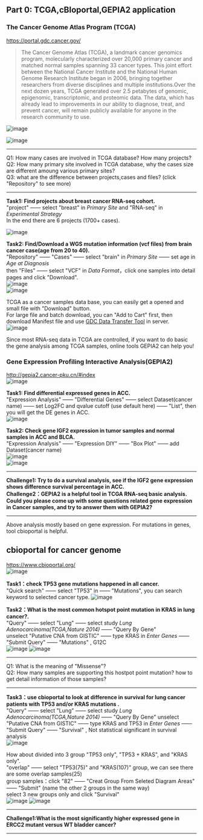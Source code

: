 ## Part 0: TCGA,cBIoportal,GEPIA2 application

### The Cancer Genome Atlas Program (TCGA)  
https://portal.gdc.cancer.gov/   
>The Cancer Genome Atlas (TCGA), a landmark cancer genomics program, molecularly characterized over 20,000 primary cancer and matched normal samples spanning 33 cancer types. This joint effort between the National Cancer Institute and the National Human Genome Research Institute began in 2006, bringing together researchers from diverse disciplines and multiple institutions.Over the next dozen years, TCGA generated over 2.5 petabytes of genomic, epigenomic, transcriptomic, and proteomic data. The data, which has already lead to improvements in our ability to diagnose, treat, and prevent cancer, will remain publicly available for anyone in the research community to use.   

![image](https://github.com/leiwaaping/bioinformatic-basic-practices/blob/main/pics/TCGA1.png)   

![image](https://github.com/leiwaaping/bioinformatic-basic-practices/blob/main/pics/TCGA2.png)

******************************************************** 

Q1: How many cases are involved in TCGA database? How many projects?  
Q2: How many primary site involved in TCGA database, why the cases size are different amoung various primary sites?   
Q3: what are the difference between projects,cases and files?  (click "Repository" to see more)  

***********************************************************  

**Task1: Find projects about breast cancer RNA-seq cohort.**  
"project" —— select "breast" in *Primary Site* and "RNA-seq" in *Experimental Strategy*  
In the end there are 6 projects (1700+ cases).

![image](https://github.com/leiwaaping/bioinformatic-basic-practices/blob/main/pics/TCGA3.png)  

**Task2: Find/Download a WGS mutation information (vcf files) from brain cancer case(age from 20 to 40).**  
"Repository" —— "Cases" —— select "brain" in *Primary Site* —— set age in *Age at Diagnosis*    
then "Files" —— select "VCF" in *Data Format*，click one samples into detail pages and click "Download".  
![image](https://github.com/leiwaaping/bioinformatic-basic-practices/blob/main/pics/TCGA4.png)  
![image](https://github.com/leiwaaping/bioinformatic-basic-practices/blob/main/pics/TCGA5.png)  

TCGA as a cancer samples data base, you can easily get a opened and small file with "Download" button.  
For large file and batch download, you can "Add to Cart" first, then download Manifest file and use [GDC Data Transfer Tool](https://gdc.cancer.gov/access-data/gdc-data-transfer-tool) in server.  
![image](https://github.com/leiwaaping/bioinformatic-basic-practices/blob/main/pics/TCGA6.png)  

Since most RNA-seq data in TCGA are controlled, if you want to do basic the gene analysis among TCGA samples, online tools GEPIA2 can help you!   
  
  
### Gene Expression Profiling Interactive Analysis(GEPIA2)  
http://gepia2.cancer-pku.cn/#index  
![image](https://github.com/leiwaaping/bioinformatic-basic-practices/blob/main/pics/GEPIA1.png)  

**Task1: Find differential expressed genes in ACC.**  
"Expression Analysis" —— "Differential Genes" —— select Dataset(cancer name) —— set Log2FC and qvalue cutoff (use default here) —— "List", then you will get the DE genes in ACC.  
![image](https://github.com/leiwaaping/bioinformatic-basic-practices/blob/main/pics/GEPIA2.png) 

**Task2: Check gene IGF2 expression in tumor samples and normal samples in ACC and BLCA.**  
"Expression Analysis" —— "Expression DIY" —— "Box Plot" —— add Dataset(cancer name)   
![image](https://github.com/leiwaaping/bioinformatic-basic-practices/blob/main/pics/GEPIA3.png)   
![image](https://github.com/leiwaaping/bioinformatic-basic-practices/blob/main/pics/GEPIA4.png)   
  
*******************************************************  
**Challenge1: Try to do a survival analysis, see if the IGF2 gene expression shows difference survival percentage in ACC.**  
**Challenge2：GEPIA2 is a helpful tool in TCGA RNA-seq basic analysis. Could you please come up with some questions related gene expression in Cancer samples, and try to answer them with GEPIA2?**   
*********************************************************  

  
  
Above analysis mostly based on gene expression. For mutations in genes, tool cbioportal is helpful.  

## cbioportal for cancer genome  
https://www.cbioportal.org/  
![image](https://github.com/leiwaaping/bioinformatic-basic-practices/blob/main/pics/cbioportal0.png)  

**Task1：check TP53 gene mutations happened in all cancer.**  
"Quick search" —— select "TP53" in —— "Mutations", you can search keyword to selected cancer type.
![image](https://github.com/leiwaaping/bioinformatic-basic-practices/blob/main/pics/cbioportal02.png)   
  
**Task2：What is the most common hotspot point mutation in KRAS in lung cancer?.**   
"Query" —— select "Lung" —— select study *Lung Adenocarcinoma(TCGA,Nature 2014)* —— "Query By Gene"  
unselect "Putative CNA from GISTIC" —— type KRAS in *Enter Genes* —— "Submit Query"  —— "Mutations"  , G12C  
![image](https://github.com/leiwaaping/bioinformatic-basic-practices/blob/main/pics/cbioportal03.png) 
![image](https://github.com/leiwaaping/bioinformatic-basic-practices/blob/main/pics/cbioportal04.png)  
*************************************  
Q1: What is the meaning of "Missense"?  
Q2: How many samples are supporting this hostpot point mutation? how to get detail information of those samples?  
**************************************  

**Task3：use cbioportal to look at difference in survival for lung cancer patients with TP53 and/or KRAS mutations .**   
"Query" —— select "Lung" —— select study *Lung Adenocarcinoma(TCGA,Nature 2014)* —— "Query By Gene" 
unselect "Putative CNA from GISTIC" —— type KRAS and TP53 in *Enter Genes* —— "Submit Query"  —— "Survival"  , Not statistical significant in survival analysis   
![image](https://github.com/leiwaaping/bioinformatic-basic-practices/blob/main/pics/cbioportal05.png)  

How about divided into 3 group "TP53 only", "TP53 + KRAS", and "KRAS only".  
"overlap" —— select "TP53(75)" and "KRAS(107)" group, we can see there are some overlap samples(25)  
group samples：click "82" —— "Creat Group From Seleted Diagram Areas" —— "Submit" (name the other 2 groups in the same way)  
select 3 new groups only and click "Survival"  
![image](https://github.com/leiwaaping/bioinformatic-basic-practices/blob/main/pics/cbioportal06.png) 
![image](https://github.com/leiwaaping/bioinformatic-basic-practices/blob/main/pics/cbioportal07.png)  

******************************************************  
**Challenge1:What is the most significantly higher expressed gene in ERCC2 mutant versus WT bladder cancer?**  
*******************************************************  








 



